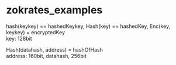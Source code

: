# zokrates_examples

hash(keykey) == hashedKeykey, Hash(key) == hashedKey, Enc(key, keykey) = encryptedKey  
key: 128bit

Hash(datahash, address) = hashOfHash  
address: 160bit, datahash, 256bit

